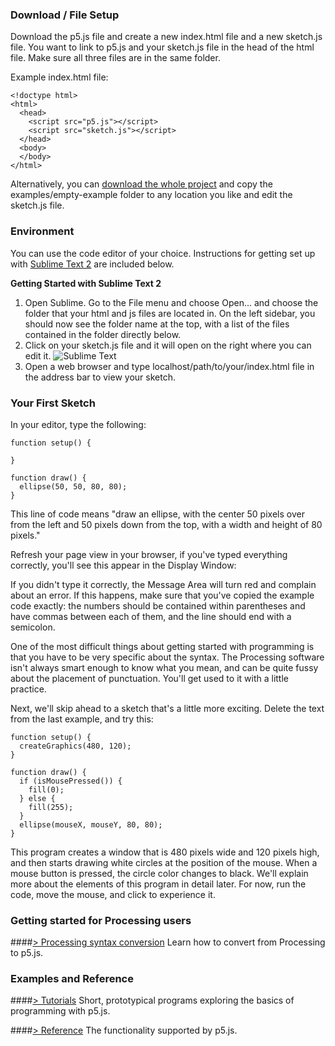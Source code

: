 ### Download / File Setup

Download the p5.js file and create a new index.html file and a new sketch.js file. You want to link to p5.js and your sketch.js file in the head of the html file.  Make sure all three files are in the same folder.

Example index.html file:
```
<!doctype html>
<html>
  <head>
    <script src="p5.js"></script>
    <script src="sketch.js"></script>
  </head>
  <body>
  </body>
</html>
```

Alternatively, you can [download the whole project](https://github.com/lmccart/p5.js/archive/master.zip) and copy the examples/empty-example folder to any location you like and edit the sketch.js file.


### Environment

You can use the code editor of your choice. Instructions for getting set up with [Sublime Text 2](http://www.sublimetext.com/) are included below.

**Getting Started with Sublime Text 2**

1. Open Sublime. Go to the File menu and choose Open... and choose the folder that your html and js files are located in. On the left sidebar, you should now see the folder name at the top, with a list of the files contained in the folder directly below.
2. Click on your sketch.js file and it will open on the right where you can edit it.
![Sublime Text](http://i.imgur.com/6eSgLGu.png)
3. Open a web browser and type localhost/path/to/your/index.html file in the address bar to view your sketch.


### Your First Sketch

In your editor, type the following:
```
function setup() {

}

function draw() {
  ellipse(50, 50, 80, 80);
}
```
This line of code means "draw an ellipse, with the center 50 pixels over from the left and 50 pixels down from the top, with a width and height of 80 pixels." 

Refresh your page view in your browser, if you've typed everything correctly, you'll see this appear in the Display Window:



If you didn't type it correctly, the Message Area will turn red and complain about an error. If this happens, make sure that you've copied the example code exactly: the numbers should be contained within parentheses and have commas between each of them, and the line should end with a semicolon.

One of the most difficult things about getting started with programming is that you have to be very specific about the syntax. The Processing software isn't always smart enough to know what you mean, and can be quite fussy about the placement of punctuation. You'll get used to it with a little practice.

Next, we'll skip ahead to a sketch that's a little more exciting. Delete the text from the last example, and try this:
```
function setup() {
  createGraphics(480, 120);
}

function draw() {
  if (isMousePressed()) {
    fill(0);
  } else {
    fill(255);
  }
  ellipse(mouseX, mouseY, 80, 80);
}
```
This program creates a window that is 480 pixels wide and 120 pixels high, and then starts drawing white circles at the position of the mouse. When a mouse button is pressed, the circle color changes to black. We'll explain more about the elements of this program in detail later. For now, run the code, move the mouse, and click to experience it.

### Getting started for Processing users

####[> Processing syntax conversion](https://github.com/lmccart/p5.js/wiki/Processing-syntax-conversion)
Learn how to convert from Processing to p5.js.

### Examples and Reference

####[> Tutorials](https://github.com/lmccart/p5.js/wiki/Tutorials)
Short, prototypical programs exploring the basics of programming with p5.js.

####[> Reference](https://github.com/lmccart/p5.js/wiki/Reference)
The functionality supported by p5.js.